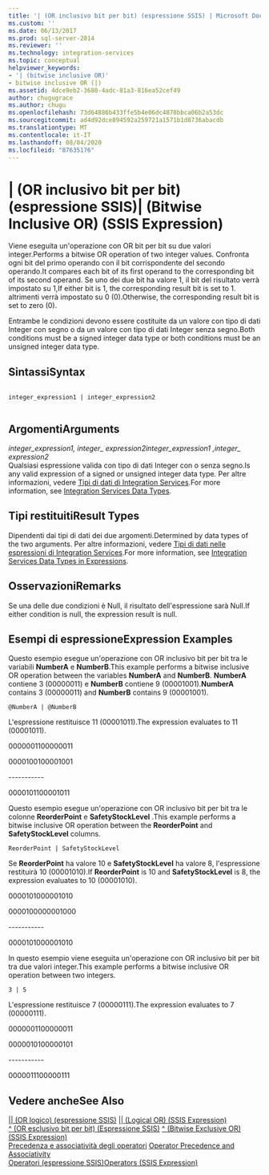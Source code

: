 ```yaml
---
title: '| (OR inclusivo bit per bit) (espressione SSIS) | Microsoft Docs'
ms.custom: ''
ms.date: 06/13/2017
ms.prod: sql-server-2014
ms.reviewer: ''
ms.technology: integration-services
ms.topic: conceptual
helpviewer_keywords:
- '| (bitwise inclusive OR)'
- bitwise inclusive OR (|)
ms.assetid: 4dce9eb2-3680-4adc-81a3-816ea52cef49
author: chugugrace
ms.author: chugu
ms.openlocfilehash: 73d64886b433ffe5b4e06dc4870bbca06b2a53dc
ms.sourcegitcommit: ad4d92dce894592a259721a1571b1d8736abacdb
ms.translationtype: MT
ms.contentlocale: it-IT
ms.lasthandoff: 08/04/2020
ms.locfileid: "87635176"
---
```

# <a name="-bitwise-inclusive-or-ssis-expression"></a><span data-ttu-id="cbba3-102">| (OR inclusivo bit per bit) (espressione SSIS)</span><span class="sxs-lookup"><span data-stu-id="cbba3-102">| (Bitwise Inclusive OR) (SSIS Expression)</span></span>
  <span data-ttu-id="cbba3-103">Viene eseguita un'operazione con OR bit per bit su due valori integer.</span><span class="sxs-lookup"><span data-stu-id="cbba3-103">Performs a bitwise OR operation of two integer values.</span></span> <span data-ttu-id="cbba3-104">Confronta ogni bit del primo operando con il bit corrispondente del secondo operando.</span><span class="sxs-lookup"><span data-stu-id="cbba3-104">It compares each bit of its first operand to the corresponding bit of its second operand.</span></span> <span data-ttu-id="cbba3-105">Se uno dei due bit ha valore 1, il bit del risultato verrà impostato su 1,</span><span class="sxs-lookup"><span data-stu-id="cbba3-105">If either bit is 1, the corresponding result bit is set to 1.</span></span> <span data-ttu-id="cbba3-106">altrimenti verrà impostato su 0 (0).</span><span class="sxs-lookup"><span data-stu-id="cbba3-106">Otherwise, the corresponding result bit is set to zero (0).</span></span>  
  
 <span data-ttu-id="cbba3-107">Entrambe le condizioni devono essere costituite da un valore con tipo di dati Integer con segno o da un valore con tipo di dati Integer senza segno.</span><span class="sxs-lookup"><span data-stu-id="cbba3-107">Both conditions must be a signed integer data type or both conditions must be an unsigned integer data type.</span></span>  
  
## <a name="syntax"></a><span data-ttu-id="cbba3-108">Sintassi</span><span class="sxs-lookup"><span data-stu-id="cbba3-108">Syntax</span></span>  
  
```  
  
integer_expression1 | integer_expression2  
  
```  
  
## <a name="arguments"></a><span data-ttu-id="cbba3-109">Argomenti</span><span class="sxs-lookup"><span data-stu-id="cbba3-109">Arguments</span></span>  
 <span data-ttu-id="cbba3-110">*integer_expression1, integer_ expression2*</span><span class="sxs-lookup"><span data-stu-id="cbba3-110">*integer_expression1 ,integer_ expression2*</span></span>  
 <span data-ttu-id="cbba3-111">Qualsiasi espressione valida con tipo di dati Integer con o senza segno.</span><span class="sxs-lookup"><span data-stu-id="cbba3-111">Is any valid expression of a signed or unsigned integer data type.</span></span> <span data-ttu-id="cbba3-112">Per altre informazioni, vedere [Tipi di dati di Integration Services](../data-flow/integration-services-data-types.md).</span><span class="sxs-lookup"><span data-stu-id="cbba3-112">For more information, see [Integration Services Data Types](../data-flow/integration-services-data-types.md).</span></span>  
  
## <a name="result-types"></a><span data-ttu-id="cbba3-113">Tipi restituiti</span><span class="sxs-lookup"><span data-stu-id="cbba3-113">Result Types</span></span>  
 <span data-ttu-id="cbba3-114">Dipendenti dai tipi di dati dei due argomenti.</span><span class="sxs-lookup"><span data-stu-id="cbba3-114">Determined by data types of the two arguments.</span></span> <span data-ttu-id="cbba3-115">Per altre informazioni, vedere [Tipi di dati nelle espressioni di Integration Services](integration-services-data-types-in-expressions.md).</span><span class="sxs-lookup"><span data-stu-id="cbba3-115">For more information, see [Integration Services Data Types in Expressions](integration-services-data-types-in-expressions.md).</span></span>  
  
## <a name="remarks"></a><span data-ttu-id="cbba3-116">Osservazioni</span><span class="sxs-lookup"><span data-stu-id="cbba3-116">Remarks</span></span>  
 <span data-ttu-id="cbba3-117">Se una delle due condizioni è Null, il risultato dell'espressione sarà Null.</span><span class="sxs-lookup"><span data-stu-id="cbba3-117">If either condition is null, the expression result is null.</span></span>  
  
## <a name="expression-examples"></a><span data-ttu-id="cbba3-118">Esempi di espressione</span><span class="sxs-lookup"><span data-stu-id="cbba3-118">Expression Examples</span></span>  
 <span data-ttu-id="cbba3-119">Questo esempio esegue un'operazione con OR inclusivo bit per bit tra le variabili **NumberA** e **NumberB**.</span><span class="sxs-lookup"><span data-stu-id="cbba3-119">This example performs a bitwise inclusive OR operation between the variables **NumberA** and **NumberB**.</span></span> <span data-ttu-id="cbba3-120">**NumberA** contiene 3 (00000011) e **NumberB** contiene 9 (00001001).</span><span class="sxs-lookup"><span data-stu-id="cbba3-120">**NumberA** contains 3 (00000011) and **NumberB** contains 9 (00001001).</span></span>  
  
```  
@NumberA | @NumberB  
```  
  
 <span data-ttu-id="cbba3-121">L'espressione restituisce 11 (00001011).</span><span class="sxs-lookup"><span data-stu-id="cbba3-121">The expression evaluates to 11 (00001011).</span></span>  
  
 <span data-ttu-id="cbba3-122">00000011</span><span class="sxs-lookup"><span data-stu-id="cbba3-122">00000011</span></span>  
  
 <span data-ttu-id="cbba3-123">00001001</span><span class="sxs-lookup"><span data-stu-id="cbba3-123">00001001</span></span>  
  
 ----------\-  
  
 <span data-ttu-id="cbba3-124">00001011</span><span class="sxs-lookup"><span data-stu-id="cbba3-124">00001011</span></span>  
  
 <span data-ttu-id="cbba3-125">Questo esempio esegue un'operazione con OR inclusivo bit per bit tra le colonne **ReorderPoint** e **SafetyStockLevel** .</span><span class="sxs-lookup"><span data-stu-id="cbba3-125">This example performs a bitwise inclusive OR operation between the **ReorderPoint** and **SafetyStockLevel** columns.</span></span>  
  
```  
ReorderPoint | SafetyStockLevel  
```  
  
 <span data-ttu-id="cbba3-126">Se **ReorderPoint** ha valore 10 e **SafetyStockLevel** ha valore 8, l'espressione restituirà 10 (00001010).</span><span class="sxs-lookup"><span data-stu-id="cbba3-126">If **ReorderPoint** is 10 and **SafetyStockLevel** is 8, the expression evaluates to 10 (00001010).</span></span>  
  
 <span data-ttu-id="cbba3-127">00001010</span><span class="sxs-lookup"><span data-stu-id="cbba3-127">00001010</span></span>  
  
 <span data-ttu-id="cbba3-128">00001000</span><span class="sxs-lookup"><span data-stu-id="cbba3-128">00001000</span></span>  
  
 ----------\-  
  
 <span data-ttu-id="cbba3-129">00001010</span><span class="sxs-lookup"><span data-stu-id="cbba3-129">00001010</span></span>  
  
 <span data-ttu-id="cbba3-130">In questo esempio viene eseguita un'operazione con OR inclusivo bit per bit tra due valori integer.</span><span class="sxs-lookup"><span data-stu-id="cbba3-130">This example performs a bitwise inclusive OR operation between two integers.</span></span>  
  
```  
3 | 5   
```  
  
 <span data-ttu-id="cbba3-131">L'espressione restituisce 7 (00000111).</span><span class="sxs-lookup"><span data-stu-id="cbba3-131">The expression evaluates to 7 (00000111).</span></span>  
  
 <span data-ttu-id="cbba3-132">00000011</span><span class="sxs-lookup"><span data-stu-id="cbba3-132">00000011</span></span>  
  
 <span data-ttu-id="cbba3-133">00000101</span><span class="sxs-lookup"><span data-stu-id="cbba3-133">00000101</span></span>  
  
 ----------\-  
  
 <span data-ttu-id="cbba3-134">00000111</span><span class="sxs-lookup"><span data-stu-id="cbba3-134">00000111</span></span>  
  
## <a name="see-also"></a><span data-ttu-id="cbba3-135">Vedere anche</span><span class="sxs-lookup"><span data-stu-id="cbba3-135">See Also</span></span>  
 <span data-ttu-id="cbba3-136">[&#124;&#124; &#40;OR logico&#41; &#40;espressione SSIS&#41;](logical-or-ssis-expression.md) </span><span class="sxs-lookup"><span data-stu-id="cbba3-136">[&#124;&#124; &#40;Logical OR&#41; &#40;SSIS Expression&#41;](logical-or-ssis-expression.md) </span></span>  
 <span data-ttu-id="cbba3-137">[^ &#40;OR esclusivo bit per bit&#41; &#40;Espressione SSIS&#41;](bitwise-exclusive-or-ssis-expression.md) </span><span class="sxs-lookup"><span data-stu-id="cbba3-137">[^ &#40;Bitwise Exclusive OR&#41; &#40;SSIS Expression&#41;](bitwise-exclusive-or-ssis-expression.md) </span></span>  
 <span data-ttu-id="cbba3-138">[Precedenza e associatività degli operatori](operator-precedence-and-associativity.md) </span><span class="sxs-lookup"><span data-stu-id="cbba3-138">[Operator Precedence and Associativity](operator-precedence-and-associativity.md) </span></span>  
 [<span data-ttu-id="cbba3-139">Operatori &#40;espressione SSIS&#41;</span><span class="sxs-lookup"><span data-stu-id="cbba3-139">Operators &#40;SSIS Expression&#41;</span></span>](operators-ssis-expression.md)  
  
  
